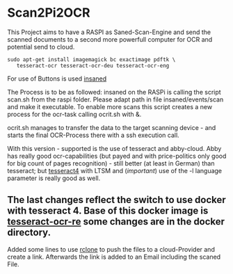 # Scan2Pi2OCR
This Project aims to have a RASPI as Saned-Scan-Engine and send the scanned documents to a second more powerfull computer for OCR and potential send to cloud.

```console
sudo apt-get install imagemagick bc exactimage pdftk \
   tesseract-ocr tesseract-ocr-deu tesseract-ocr-eng
```

For use of Buttons is used [insaned](https://github.com/abusenius/insaned)


The Process is to be as followed:
insaned on the RASPi is calling the script scan.sh from the raspi folder.
Please adapt path in file insaned/events/scan and make it executable. 
To enable more scans this script creates a new process for the ocr-task calling ocrit.sh with &.

ocrit.sh manages to transfer the data to the target scanning device - and starts the final OCR-Process there with a ssh execution call.

With this version - supported is the use of tesseract and abby-cloud. 
Abby has really good ocr-capabilities (but payed and with price-politics only good for big count of pages recognition) - still better (at least in German) than tesseract; but [tesseract4](https://github.com/tesseract-ocr/tesseract) with LTSM and (_important_) use of the -l language parameter is really good as well.

The last changes reflect the switch to use docker with tesseract 4. Base of this docker image is [tesseract-ocr-re](https://github.com/tesseract-shadow/tesseract-ocr-re) some changes are in the docker directory. 
--
Added some lines to use [rclone](https://rclone.org/) to push the files to a cloud-Provider and create a link.
Afterwards the link is added to an Email including the scaned File.

